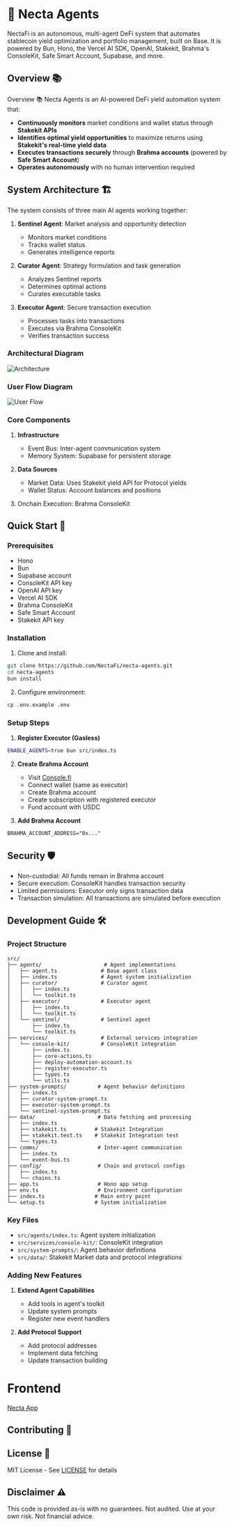 # 🤖 Necta Agents

NectaFi is an autonomous, multi-agent DeFi system that automates stablecoin yield optimization and portfolio management, built on Base. It is powered by Bun, Hono, the Vercel AI SDK, OpenAI, Stakekit, Brahma's ConsoleKit, Safe Smart Account, Supabase, and more.

## Overview 📚

Overview 📚
Necta Agents is an AI-powered DeFi yield automation system that:

-   **Continuously monitors** market conditions and wallet status through **Stakekit APIs**
-   **Identifies optimal yield opportunities** to maximize returns using **Stakekit's real-time yield data**
-   **Executes transactions securely** through **Brahma accounts** (powered by **Safe Smart Account**)
-   **Operates autonomously** with no human intervention required

## System Architecture 🏗️

The system consists of three main AI agents working together:

1. **Sentinel Agent**: Market analysis and opportunity detection

    - Monitors market conditions
    - Tracks wallet status
    - Generates intelligence reports

2. **Curator Agent**: Strategy formulation and task generation

    - Analyzes Sentinel reports
    - Determines optimal actions
    - Curates executable tasks

3. **Executor Agent**: Secure transaction execution
    - Processes tasks into transactions
    - Executes via Brahma ConsoleKit
    - Verifies transaction success

### Architectural Diagram

![Architecture](./architecture.png)

### User Flow Diagram

![User Flow](./user-flow.png)

### Core Components

1. **Infrastructure**

    - Event Bus: Inter-agent communication system
    - Memory System: Supabase for persistent storage

2. **Data Sources**

    - Market Data: Uses Stakekit yield API for Protocol yields
    - Wallet Status: Account balances and positions

3. Onchain Execution: Brahma ConsoleKit

## Quick Start 🚀

### Prerequisites

-   Hono
-   Bun
-   Supabase account
-   ConsoleKit API key
-   OpenAI API key
-   Vercel AI SDK
-   Brahma ConsoleKit
-   Safe Smart Account
-   Stakekit API key

### Installation

1. Clone and install:

```bash
git clone https://github.com/NectaFi/necta-agents.git
cd necta-agents
bun install
```

2. Configure environment:

```bash
cp .env.example .env
```

### Setup Steps

1. **Register Executor (Gasless)**

```bash
ENABLE_AGENTS=true bun src/index.ts
```

2. **Create Brahma Account**

    - Visit [Console.fi](https://dev.console.fi)
    - Connect wallet (same as executor)
    - Create Brahma account
    - Create subscription with registered executor
    - Fund account with USDC

3. **Add Brahma Account**

```env
BRAHMA_ACCOUNT_ADDRESS="0x..."
```

## Security 🛡️

-   Non-custodial: All funds remain in Brahma account
-   Secure execution: ConsoleKit handles transaction security
-   Limited permissions: Executor only signs transaction data
-   Transaction simulation: All transactions are simulated before execution

## Development Guide 🛠️

### Project Structure

```
src/
├── agents/                    # Agent implementations
│   ├── agent.ts              # Base agent class
│   ├── index.ts              # Agent system initialization
│   ├── curator/              # Curator agent
│   │   ├── index.ts
│   │   └── toolkit.ts
│   ├── executor/             # Executor agent
│   │   ├── index.ts
│   │   └── toolkit.ts
│   └── sentinel/             # Sentinel agent
│       ├── index.ts
│       └── toolkit.ts
├── services/                 # External services integration
│   └── console-kit/          # ConsoleKit integration
│       ├── index.ts
│       ├── core-actions.ts
│       ├── deploy-automation-account.ts
│       ├── register-executor.ts
│       ├── types.ts
│       └── utils.ts
├── system-prompts/          # Agent behavior definitions
│   ├── index.ts
│   ├── curator-system-prompt.ts
│   ├── executor-system-prompt.ts
│   └── sentinel-system-prompt.ts
├── data/                    # Data fetching and processing
│   ├── index.ts
│   ├── stakekit.ts         # Stakekit Integration
│   ├── stakekit.test.ts    # Stakekit Integration test
│   └── types.ts
├── comms/                   # Inter-agent communication
│   ├── index.ts
│   └── event-bus.ts
├── config/                  # Chain and protocol configs
│   ├── index.ts
│   └── chains.ts
├── app.ts                   # Hono app setup
├── env.ts                   # Environment configuration
├── index.ts                # Main entry point
└── setup.ts                # System initialization
```

### Key Files

-   `src/agents/index.ts`: Agent system initialization
-   `src/services/console-kit/`: ConsoleKit integration
-   `src/system-prompts/`: Agent behavior definitions
-   `src/data/`: Stakekit Market data and protocol integrations

### Adding New Features

1. **Extend Agent Capabilities**

    - Add tools in agent's toolkit
    - Update system prompts
    - Register new event handlers

2. **Add Protocol Support**
    - Add protocol addresses
    - Implement data fetching
    - Update transaction building

# Frontend

[Necta App](https://github.com/NectaFi/necta-app)

## Contributing 🤝

## License 📄

MIT License - See [LICENSE](LICENSE) for details

## Disclaimer ⚠️

This code is provided as-is with no guarantees. Not audited. Use at your own risk. Not financial advice.
